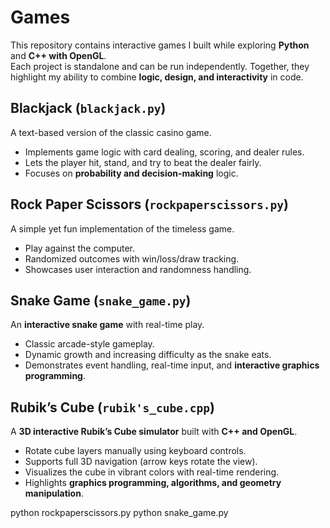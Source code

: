 #  Games

This repository contains interactive games I built while exploring **Python** and **C++ with OpenGL**.  
Each project is standalone and can be run independently. Together, they highlight my ability to combine **logic, design, and interactivity** in code.

##  Blackjack (`blackjack.py`)
A text-based version of the classic casino game.  
- Implements game logic with card dealing, scoring, and dealer rules.  
- Lets the player hit, stand, and try to beat the dealer fairly.  
- Focuses on **probability and decision-making** logic.  

## Rock Paper Scissors (`rockpaperscissors.py`)
A simple yet fun implementation of the timeless game.  
- Play against the computer.  
- Randomized outcomes with win/loss/draw tracking.  
- Showcases user interaction and randomness handling.  


## Snake Game (`snake_game.py`)
An **interactive snake game** with real-time play.  
- Classic arcade-style gameplay.  
- Dynamic growth and increasing difficulty as the snake eats.  
- Demonstrates event handling, real-time input, and **interactive graphics programming**.  


## Rubik’s Cube (`rubik's_cube.cpp`)
A **3D interactive Rubik’s Cube simulator** built with **C++ and OpenGL**.  
- Rotate cube layers manually using keyboard controls.  
- Supports full 3D navigation (arrow keys rotate the view).  
- Visualizes the cube in vibrant colors with real-time rendering.  
- Highlights **graphics programming, algorithms, and geometry manipulation**.


python rockpaperscissors.py
python snake_game.py

